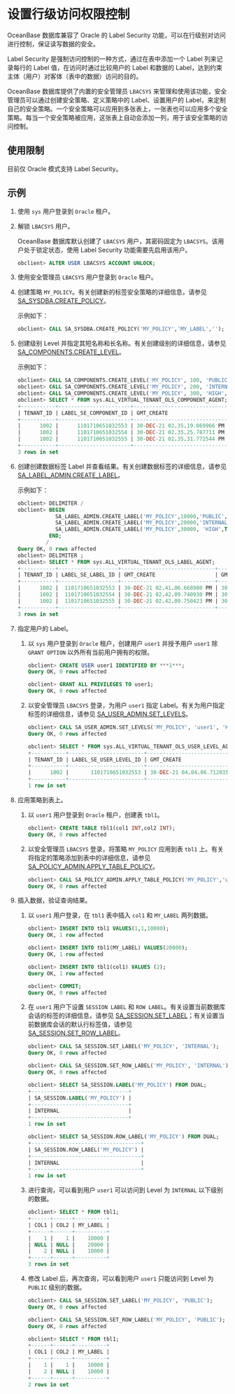 设置行级访问权限控制 
===============================

OceanBase 数据库兼容了 Oracle 的 Label Security 功能，可以在行级别对访问进行控制，保证读写数据的安全。

Label Security 是强制访问控制的一种方式，通过在表中添加一个 Label 列来记录每行的 Label 值，在访问时通过比较用户的 Label 和数据的 Label，达到约束主体（用户）对客体（表中的数据）访问的目的。

OceanBase 数据库提供了内置的安全管理员 `LBACSYS` 来管理和使用该功能，安全管理员可以通过创建安全策略、定义策略中的 Label、设置用户的 Label，来定制自己的安全策略。一个安全策略可以应用到多张表上，一张表也可以应用多个安全策略。每当一个安全策略被应用，这张表上自动会添加一列，用于该安全策略的访问控制。

使用限制 
-------------------------

目前仅 Oracle 模式支持 Label Security。

示例 
-----------------------

1. 使用 `sys` 用户登录到 `Oracle` 租户。

   

2. 解锁 `LBACSYS` 用户。

   OceanBase 数据库默认创建了 `LBACSYS` 用户，其密码固定为 `LBACSYS`。该用户处于锁定状态，使用 Label Security 功能需要先启用该用户。

   ```sql
   obclient> ALTER USER LBACSYS ACCOUNT UNLOCK;
   ```

   

3. 使用安全管理员 `LBACSYS` 用户登录到 `Oracle` 租户。

   

4. 创建策略 `MY_POLICY`。有关创建新的标签安全策略的详细信息，请参见 [SA_SYSDBA.CREATE_POLICY](/zh-CN/9.pl-reference/14.pl-label-security-package-1/2.sa_sysdba-policy-management-package/3.sa_sysdba-create_policy.md)。

   示例如下：

   ```sql
   obclient> CALL SA_SYSDBA.CREATE_POLICY('MY_POLICY','MY_LABEL','');
   ```

   

5. 创建级别 Level 并指定其短名称和长名称。有关创建级别的详细信息，请参见 [SA_COMPONENTS.CREATE_LEVEL](/zh-CN/9.pl-reference/14.pl-label-security-package-1/3.sa_components-tag-package/3.sa_components-create_level.md)。

   示例如下：

   ```sql
   obclient> CALL SA_COMPONENTS.CREATE_LEVEL('MY_POLICY', 100, 'PUBLIC','Public Level');
   obclient> CALL SA_COMPONENTS.CREATE_LEVEL('MY_POLICY', 200, 'INTERNAL','Internal Level');
   obclient> CALL SA_COMPONENTS.CREATE_LEVEL('MY_POLICY', 300, 'HIGH', 'High Level');
   obclient> SELECT * FROM sys.ALL_VIRTUAL_TENANT_OLS_COMPONENT_AGENT;
   +-----------+-----------------------+------------------------------+------------------------------+--------------------+-----------+----------+------------+----------------+-------------+
   | TENANT_ID | LABEL_SE_COMPONENT_ID | GMT_CREATE                   | GMT_MODIFIED                 | LABEL_SE_POLICY_ID | COMP_TYPE | COMP_NUM | SHORT_NAME | LONG_NAME      | PARENT_NAME |
   +-----------+-----------------------+------------------------------+------------------------------+--------------------+-----------+----------+------------+----------------+-------------+
   |      1002 |      1101710651032553 | 30-DEC-21 02.35.19.069966 PM | 30-DEC-21 02.35.19.069966 PM |   1101710651032553 |         0 |      100 | PUBLIC     | PUBLIC LEVEL   | NULL        |
   |      1002 |      1101710651032554 | 30-DEC-21 02.35.25.787711 PM | 30-DEC-21 02.35.25.787711 PM |   1101710651032553 |         0 |      200 | INTERNAL   | INTERNAL LEVEL | NULL        |
   |      1002 |      1101710651032555 | 30-DEC-21 02.35.31.772544 PM | 30-DEC-21 02.35.31.772544 PM |   1101710651032553 |         0 |      300 | HIGH       | HIGH LEVEL     | NULL        |
   +-----------+-----------------------+------------------------------+------------------------------+--------------------+-----------+----------+------------+----------------+-------------+
   3 rows in set
   ```

   

6. 创建创建数据标签 Label 并查看结果。有关创建数据标签的详细信息，请参见 [SA_LABEL_ADMIN.CREATE_LABEL](/zh-CN/9.pl-reference/14.pl-label-security-package-1/4.sa_label_admin-tag-management-pack/3.sa_label_admin-create_label.md)。

   示例如下：

   ```sql
   obclient> DELIMITER /
   obclient> BEGIN
               SA_LABEL_ADMIN.CREATE_LABEL('MY_POLICY',10000,'PUBLIC',TRUE);
               SA_LABEL_ADMIN.CREATE_LABEL('MY_POLICY',20000,'INTERNAL',TRUE);
               SA_LABEL_ADMIN.CREATE_LABEL('MY_POLICY',30000, 'HIGH',TRUE);
             END;
            /
   Query OK, 0 rows affected
   obclient> DELIMITER ;
   obclient> SELECT * FROM sys.ALL_VIRTUAL_TENANT_OLS_LABEL_AGENT;
   +-----------+-------------------+------------------------------+------------------------------+--------------------+-----------+----------+------+
   | TENANT_ID | LABEL_SE_LABEL_ID | GMT_CREATE                   | GMT_MODIFIED                 | LABEL_SE_POLICY_ID | LABEL_TAG | LABEL    | FLAG |
   +-----------+-------------------+------------------------------+------------------------------+--------------------+-----------+----------+------+
   |      1002 |  1101710651032553 | 30-DEC-21 02.41.06.668980 PM | 30-DEC-21 02.41.06.668980 PM |   1101710651032553 |     10000 | PUBLIC   |    1 |
   |      1002 |  1101710651032554 | 30-DEC-21 02.42.09.740930 PM | 30-DEC-21 02.42.09.740930 PM |   1101710651032553 |     20000 | INTERNAL |    1 |
   |      1002 |  1101710651032555 | 30-DEC-21 02.42.09.750423 PM | 30-DEC-21 02.42.09.750423 PM |   1101710651032553 |     30000 | HIGH     |    1 |
   +-----------+-------------------+------------------------------+------------------------------+--------------------+-----------+----------+------+
   3 rows in set
   ```

   

7. 指定用户的 Label。

   1. 以 `sys` 用户登录到 `Oracle` 租户，创建用户 `user1` 并授予用户 `user1` 除 `GRANT OPTION` 以外所有当前用户拥有的权限。

      ```sql
      obclient> CREATE USER user1 IDENTIFIED BY ***1***;
      Query OK, 0 rows affected
      
      obclient> GRANT ALL PRIVILEGES TO user1;
      Query OK, 0 rows affected
      ```

      
   
   2. 以安全管理员 `LBACSYS` 登录，为用户 `user1` 指定 Label。有关为用户指定标签的详细信息，请参见 [SA_USER_ADMIN.SET_LEVELS](/zh-CN/9.pl-reference/14.pl-label-security-package-1/6.sa_user_admin-user-tag-management-pack/2.sa_user_admin-set_levels.md)。

      ```sql
      obclient> CALL SA_USER_ADMIN.SET_LEVELS('MY_POLICY', 'user1', 'HIGH','PUBLIC', 'PUBLIC', 'PUBLIC');
      Query OK, 0 rows affected
      
      obclient> SELECT * FROM sys.ALL_VIRTUAL_TENANT_OLS_USER_LEVEL_AGENT;
      +-----------+------------------------+------------------------------+------------------------------+------------------+--------------------+---------------+---------------+---------------+-----------+
      | TENANT_ID | LABEL_SE_USER_LEVEL_ID | GMT_CREATE                   | GMT_MODIFIED                 | USER_ID          | LABEL_SE_POLICY_ID | MAXIMUM_LEVEL | MINIMUM_LEVEL | DEFAULT_LEVEL | ROW_LEVEL |
      +-----------+------------------------+------------------------------+------------------------------+------------------+--------------------+---------------+---------------+---------------+-----------+
      |      1002 |       1101710651032553 | 30-DEC-21 04.04.06.712035 PM | 30-DEC-21 04.04.06.712035 PM | 1101710651032553 |   1101710651032553 |           300 |           100 |           100 |       100 |
      +-----------+------------------------+------------------------------+------------------------------+------------------+--------------------+---------------+---------------+---------------+-----------+
      1 row in set
      ```

      
   

   

8. 应用策略到表上。

   1. 以 `user1` 用户登录到 `Oracle` 租户，创建表 `tbl1`。

      ```sql
      obclient> CREATE TABLE tbl1(col1 INT,col2 INT);
      Query OK, 0 rows affected
      ```

      
   
   2. 以安全管理员 `LBACSYS` 登录，将策略 `MY_POLICY` 应用到表 `tbl1` 上。有关将指定的策略添加到表中的详细信息，请参见 [SA_POLICY_ADMIN.APPLY_TABLE_POLICY](/zh-CN/9.pl-reference/14.pl-label-security-package-1/5.sa_policy_admin-policy-management-packs/2.sa_policy_admin-apply_table_policy.md)。

      ```sql
      obclient> CALL SA_POLICY_ADMIN.APPLY_TABLE_POLICY('MY_POLICY','user1', 'tbl1', '', '', '');
      Query OK, 0 rows affected
      ```

      
   

   

9. 插入数据，验证查询结果。

   1. 以 `user1` 用户登录，在 `tbl1` 表中插入 `col1` 和 `MY_LABEL` 两列数据。

      ```sql
      obclient> INSERT INTO tbl1 VALUES(1,1,10000);
      Query OK, 1 row affected
      
      obclient> INSERT INTO tbl1(MY_LABEL) VALUES(20000);
      Query OK, 1 row affected
      
      obclient> INSERT INTO tbl1(col1) VALUES (2);
      Query OK, 1 row affected
      
      obclient> COMMIT;
      Query OK, 0 rows affected
      ```

      
   
   2. 在 `user1` 用户下设置 `SESSION LABEL` 和 `ROW LABEL`。有关设置当前数据库会话的标签的详细信息，请参见 [SA_SESSION.SET_LABEL](/zh-CN/9.pl-reference/14.pl-label-security-package-1/7.sa_session-session-management-pack/5.sa_session-set_label.md)；有关设置当前数据库会话的默认行标签值，请参见 [SA_SESSION.SET_ROW_LABEL](/zh-CN/9.pl-reference/14.pl-label-security-package-1/7.sa_session-session-management-pack/6.sa_session-set_row_label.md)。

      ```sql
      obclient> CALL SA_SESSION.SET_LABEL('MY_POLICY', 'INTERNAL');
      Query OK, 0 rows affected
      
      obclient> CALL SA_SESSION.SET_ROW_LABEL('MY_POLICY', 'INTERNAL');
      Query OK, 0 rows affected
      
      obclient> SELECT SA_SESSION.LABEL('MY_POLICY') FROM DUAL;
      +-------------------------------+
      | SA_SESSION.LABEL('MY_POLICY') |
      +-------------------------------+
      | INTERNAL                      |
      +-------------------------------+
      1 row in set
      
      obclient> SELECT SA_SESSION.ROW_LABEL('MY_POLICY') FROM DUAL;
      +-----------------------------------+
      | SA_SESSION.ROW_LABEL('MY_POLICY') |
      +-----------------------------------+
      | INTERNAL                          |
      +-----------------------------------+
      1 row in set
      ```

      
   
   3. 进行查询，可以看到用户 `user1` 可以访问到 Level 为 `INTERNAL` 以下级别的数据。

      ```sql
      obclient> SELECT * FROM tbl1;
      +------+------+----------+
      | COL1 | COL2 | MY_LABEL |
      +------+------+----------+
      |    1 |    1 |    10000 |
      | NULL | NULL |    20000 |
      |    2 | NULL |    10000 |
      +------+------+----------+
      3 rows in set
      ```

      
   
   4. 修改 Label 后，再次查询，可以看到用户 `user1` 只能访问到 Level 为 `PUBLIC` 级别的数据。

      ```sql
      obclient> CALL SA_SESSION.SET_LABEL('MY_POLICY', 'PUBLIC');
      Query OK, 0 rows affected
      
      obclient> CALL SA_SESSION.SET_ROW_LABEL('MY_POLICY', 'PUBLIC');
      Query OK, 0 rows affected
      
      obclient> SELECT * FROM tbl1;
      +------+------+----------+
      | COL1 | COL2 | MY_LABEL |
      +------+------+----------+
      |    1 |    1 |    10000 |
      |    2 | NULL |    10000 |
      +------+------+----------+
      2 rows in set
      ```

      
   

   



